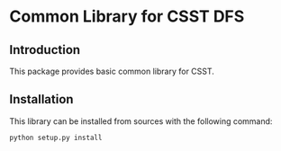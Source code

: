 # Common Library for CSST DFS

## Introduction

This package provides basic common library for CSST. 

## Installation

This library can be installed from sources with the following command: 

```bash
python setup.py install
```
